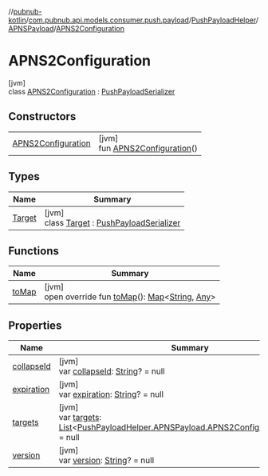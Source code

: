 //[pubnub-kotlin](../../../../../index.md)/[com.pubnub.api.models.consumer.push.payload](../../../index.md)/[PushPayloadHelper](../../index.md)/[APNSPayload](../index.md)/[APNS2Configuration](index.md)

# APNS2Configuration

[jvm]\
class [APNS2Configuration](index.md) : [PushPayloadSerializer](../../../-push-payload-serializer/index.md)

## Constructors

| | |
|---|---|
| [APNS2Configuration](-a-p-n-s2-configuration.md) | [jvm]<br>fun [APNS2Configuration](-a-p-n-s2-configuration.md)() |

## Types

| Name | Summary |
|---|---|
| [Target](-target/index.md) | [jvm]<br>class [Target](-target/index.md) : [PushPayloadSerializer](../../../-push-payload-serializer/index.md) |

## Functions

| Name | Summary |
|---|---|
| [toMap](to-map.md) | [jvm]<br>open override fun [toMap](to-map.md)(): [Map](https://kotlinlang.org/api/latest/jvm/stdlib/kotlin.collections/-map/index.html)&lt;[String](https://kotlinlang.org/api/latest/jvm/stdlib/kotlin/-string/index.html), [Any](https://kotlinlang.org/api/latest/jvm/stdlib/kotlin/-any/index.html)&gt; |

## Properties

| Name | Summary |
|---|---|
| [collapseId](collapse-id.md) | [jvm]<br>var [collapseId](collapse-id.md): [String](https://kotlinlang.org/api/latest/jvm/stdlib/kotlin/-string/index.html)? = null |
| [expiration](expiration.md) | [jvm]<br>var [expiration](expiration.md): [String](https://kotlinlang.org/api/latest/jvm/stdlib/kotlin/-string/index.html)? = null |
| [targets](targets.md) | [jvm]<br>var [targets](targets.md): [List](https://kotlinlang.org/api/latest/jvm/stdlib/kotlin.collections/-list/index.html)&lt;[PushPayloadHelper.APNSPayload.APNS2Configuration.Target](-target/index.md)&gt;? = null |
| [version](version.md) | [jvm]<br>var [version](version.md): [String](https://kotlinlang.org/api/latest/jvm/stdlib/kotlin/-string/index.html)? = null |
